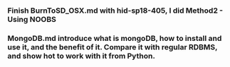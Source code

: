 ### Finish BurnToSD_OSX.md with hid-sp18-405, I did Method2 - Using NOOBS

### MongoDB.md introduce what is mongoDB, how to install and use it, and the benefit of it. Compare it with regular RDBMS, and show hot to work with it from Python.
